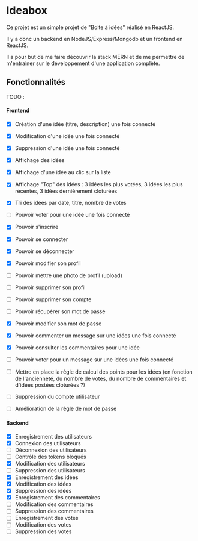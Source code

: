 # Ideabox

Ce projet est un simple projet de "Boite à idées" réalisé en ReactJS.

Il y a donc un backend en NodeJS/Express/Mongodb et un frontend en ReactJS.

Il a pour but de me faire découvrir la stack MERN et de me permettre de m'entrainer sur le développement d'une application complète.


## Fonctionnalités

TODO :

#### Frontend
- [x] Création d'une idée (titre, description) une fois connecté
- [x] Modification d'une idée une fois connecté
- [x] Suppression d'une idée une fois connecté
- [x] Affichage des idées
- [x] Affichage d'une idée au clic sur la liste
- [x] Affichage "Top" des idées : 3 idées les plus votées, 3 idées les plus récentes, 3 idées dernièrement cloturées
- [x] Tri des idées par date, titre, nombre de votes
- [ ] Pouvoir voter pour une idée une fois connecté
- [x] Pouvoir s'inscrire
- [x] Pouvoir se connecter
- [x] Pouvoir se déconnecter
- [x] Pouvoir modifier son profil
- [ ] Pouvoir mettre une photo de profil (upload)
- [ ] Pouvoir supprimer son profil
- [ ] Pouvoir supprimer son compte
- [ ] Pouvoir récupérer son mot de passe
- [x] Pouvoir modifier son mot de passe
- [x] Pouvoir commenter un message sur une idées une fois connecté
- [x] Pouvoir consulter les commentaires pour une idée
- [ ] Pouvoir voter pour un message sur une idées une fois connecté
- [ ] Mettre en place la règle de calcul des points pour les idées (en fonction de l'ancienneté, du nombre de votes, du nombre de commentaires et d'idées postées cloturées ?)
- [ ] Suppression du compte utilisateur
- [ ] Amélioration de la règle de mot de passe


#### Backend
- [x] Enregistrement des utilisateurs
- [x] Connexion des utilisateurs
- [ ] Déconnexion des utilisateurs
- [ ] Contrôle des tokens bloqués
- [x] Modification des utilisateurs
- [ ] Suppression des utilisateurs
- [x] Enregistrement des idées
- [x] Modification des idées
- [x] Suppression des idées
- [x] Enregistrement des commentaires
- [ ] Modification des commentaires
- [ ] Suppression des commentaires
- [ ] Enregistrement des votes
- [ ] Modification des votes
- [ ] Suppression des votes